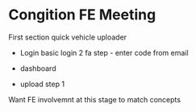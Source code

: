 # Congition FE Meeting

First section quick vehicle uploader

- Login
    basic login
    2 fa step - enter code from email


- dashboard
- upload step 1

Want FE involvemnt at this stage to match concepts
